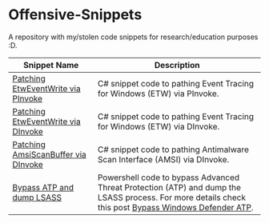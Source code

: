 # Offensive-Snippets
A repository with my/stolen code snippets for research/education purposes :D.



|Snippet Name| Description |
|--|--|
| [Patching EtwEventWrite via PInvoke](https://github.com/0xAbdullah/Offensive-Snippets/blob/main/C%23/PInvoke/EtwEventWrite.cs) | C# snippet code to pathing Event Tracing for Windows (ETW) via PInvoke.  | 
| [Patching EtwEventWrite via DInvoke](https://github.com/0xAbdullah/Offensive-Snippets/blob/main/C%23/DInvoke/EtwEventWrite.cs) | C# snippet code to pathing Event Tracing for Windows (ETW) via DInvoke.  | 
| [Patching AmsiScanBuffer via DInvoke](https://github.com/0xAbdullah/Offensive-Snippets/blob/main/C%23/DInvoke/AmsiScanBuffer.cs) | C# snippet code to pathing Antimalware Scan Interface (AMSI) via DInvoke.  | 
| [Bypass ATP and dump LSASS](https://github.com/0xAbdullah/Offensive-Snippets/blob/main/PowerShell/Bypass_Windows_Defender_ATP_To_Dump_LSASS_PoC.ps1) | Powershell code to bypass Advanced Threat Protection (ATP) and dump the LSASS process. For more details check this post [Bypass Windows Defender ATP](https://blog.0x4.xyz/bypassing-windows-protection-mechanisms/bypass-windows-defender-atp). | 
